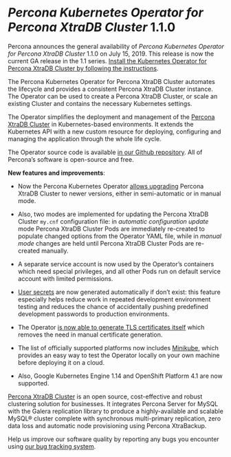 # *Percona Kubernetes Operator for Percona XtraDB Cluster* 1.1.0

Percona announces the general availability of *Percona Kubernetes Operator for Percona XtraDB Cluster* 1.1.0 on July 15, 2019. This release is now the current GA release in the 1.1 series. [Install the Kubernetes Operator for Percona XtraDB Cluster by following the instructions](../kubernetes.md).

The Percona Kubernetes Operator for Percona XtraDB Cluster automates the lifecycle and provides a consistent Percona XtraDB Cluster instance. The Operator can be used to create a Percona XtraDB Cluster, or scale an existing Cluster and contains the necessary Kubernetes settings.

The Operator simplifies the deployment and management of the [Percona XtraDB Cluster](https://www.percona.com/software/mysql-database/percona-xtradb-cluster) in Kubernetes-based environments. It extends the Kubernetes API with a new custom resource for deploying, configuring and managing the application through the whole life cycle.

The Operator source code is available [in our Github repository](https://github.com/percona/percona-xtradb-cluster-operator). All of Percona’s software is open-source and free.

**New features and improvements**:


* Now the Percona Kubernetes Operator [allows upgrading](https://www.percona.com/doc/kubernetes-operator-for-pxc/update.html) Percona XtraDB Cluster to newer versions, either in semi-automatic or in manual mode.


* Also, two modes are implemented for updating the Percona XtraDB Cluster `my.cnf` configuration file: in *automatic configuration update* mode Percona XtraDB Cluster Pods are immediately re-created to populate changed options from the Operator YAML file, while in *manual mode* changes are held until Percona XtraDB Cluster Pods are re-created manually.


* A separate service account is now used by the Operator’s containers which need special privileges, and all other Pods run on default service account with limited permissions.


* [User secrets](https://www.percona.com/doc/kubernetes-operator-for-pxc/users.html) are now generated automatically if don’t exist: this feature especially helps reduce work in repeated development environment testing and reduces the chance of accidentally pushing predefined development passwords to production environments.


* The Operator [is now able to generate TLS certificates itself](https://www.percona.com/doc/kubernetes-operator-for-pxc/TLS.html) which removes the need in manual certificate generation.


* The list of officially supported platforms now includes [Minikube](https://www.percona.com/doc/kubernetes-operator-for-pxc/minikube.html), which provides an easy way to test the Operator locally on your own machine before deploying it on a cloud.


* Also, Google Kubernetes Engine 1.14 and OpenShift Platform 4.1 are now supported.

[Percona XtraDB Cluster](http://www.percona.com/doc/percona-xtradb-cluster/) is an open source, cost-effective and robust clustering solution for businesses. It integrates Percona Server for MySQL with the Galera replication library to produce a highly-available and scalable MySQL® cluster complete with synchronous multi-primary replication, zero data loss and automatic node provisioning using Percona XtraBackup.

Help us improve our software quality by reporting any bugs you encounter using [our bug tracking system](https://jira.percona.com/secure/Dashboard.jspa).
